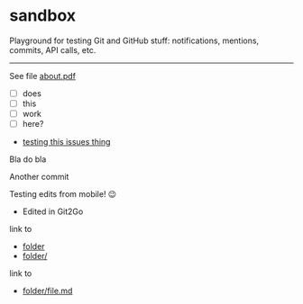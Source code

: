 sandbox
=======

Playground for testing Git and GitHub stuff: notifications, mentions, commits, API calls, etc. 

---

See file [about.pdf](about.pdf)

- [ ] does
- [ ] this
- [ ] work
- [ ] here?

- [testing this issues thing](https://github.com/hugocf/sandbox/issues/1)


Bla do bla

Another commit

Testing edits from mobile! 😉

- Edited in Git2Go

link to

- [folder](folder)
- [folder/](folder/)

link to 

- [folder/file.md](folder/file.md)
